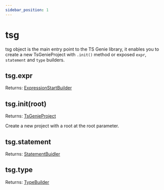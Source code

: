```yaml
---
sidebar_position: 1
---
```


# tsg

tsg object is the main entry point to the TS Genie library, it enables you to create a new TsGenieProject with `.init()` method or exposed `expr`, `statement` and `type` builders.

## tsg.expr

Returns: [ExpressionStartBuilder](./ExpressionBuidler)

## tsg.init(root)

Returns: [TsGenieProject](./TsGenieProject)

Create a new project with a root at the root parameter.

## tsg.statement

Returns: [StatementBuidler](./ExpressionBuidler)

## tsg.type

Returns: [TypeBuilder](./ExpressionBuidler)